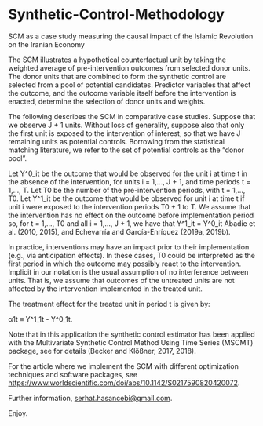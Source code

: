 # Synthetic-Control-Methodology
SCM as a case study measuring the causal impact of the Islamic Revolution on the Iranian Economy


The SCM illustrates a hypothetical counterfactual unit by taking the weighted average of pre-intervention outcomes from selected donor units. The donor units that are combined to form the synthetic control are selected from a pool of potential candidates. Predictor
variables that affect the outcome, and the outcome variable itself before the intervention is enacted, determine the selection of donor units and weights.

The following describes the SCM in comparative case studies. Suppose that we observe J + 1 units. Without loss of generality, suppose also that only the first unit is exposed to the intervention of interest, so that we have J remaining units as potential controls.
Borrowing from the statistical matching literature, we refer to the set of potential controls as the “donor pool”.

Let Y^0_it be the outcome that would be observed for the unit i at time t in the absence of the intervention, for units i = 1,…, J + 1, and time periods t = 1,…, T. Let T0 be the number of the pre-intervention periods, with t = 1,…, T0. Let Y^1_it be the outcome that would be observed for unit i at time t if unit i were exposed to the intervention periods T0 + 1 to T. We assume that the intervention has no effect on the outcome before implementation period so, for t = 1,…, T0 and all i = 1,…, J + 1, we have that Y^1_it = Y^0_it Abadie et al. (2010, 2015), and Echevarría and García-Enríquez (2019a, 2019b).

In practice, interventions may have an impact prior to their implementation (e.g., via anticipation effects). In these cases, T0 could be interpreted as the first period in which the outcome may possibly react to the intervention. Implicit in our notation is the usual assumption of no interference between units. That is, we assume that outcomes of the untreated units are not affected by the intervention implemented in the treated unit.

The treatment effect for the treated unit in period t is given by:

α1t ≡ Y^1_1t - Y^0_1t.

Note that in this application the synthetic control estimator has been applied with the Multivariate Synthetic Control Method Using Time Series (MSCMT) package, see for details  (Becker and Klößner, 2017, 2018).

For the article where we implement the SCM with different optimization techniques and software packages, see https://www.worldscientific.com/doi/abs/10.1142/S0217590820420072.

Further information, serhat.hasancebi@gmail.com.

Enjoy.
